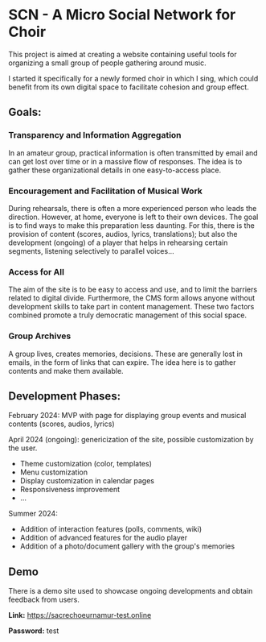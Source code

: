 # SCN - A Micro Social Network for Choir

This project is aimed at creating a website containing useful tools for organizing a small group of people gathering
around music.

I started it specifically for a newly formed choir in which I sing, which could benefit from its own digital space to
facilitate cohesion and group effect.

## Goals:

### Transparency and Information Aggregation

In an amateur group, practical information is often transmitted by email and can get lost over time or in a massive flow
of responses. The idea is to gather these organizational details in one easy-to-access place.

### Encouragement and Facilitation of Musical Work

During rehearsals, there is often a more experienced person who leads the direction. However, at home, everyone is left
to their own devices. The goal is to find ways to make this preparation less daunting. For this, there is the provision
of content (scores, audios, lyrics, translations); but also the development (ongoing) of a player that helps in
rehearsing certain segments, listening selectively to parallel voices...

### Access for All

The aim of the site is to be easy to access and use, and to limit the barriers related to digital divide.
Furthermore, the CMS form allows anyone without development skills to take part in content management.
These two factors combined promote a truly democratic management of this social space.

### Group Archives

A group lives, creates memories, decisions. These are generally lost in emails, in the form of links that can expire.
The idea here is to gather contents and make them available.

## Development Phases:

February 2024: MVP with page for displaying group events and musical contents (scores, audios, lyrics)

April 2024 (ongoing): genericization of the site, possible customization by the user.

* Theme customization (color, templates)
* Menu customization
* Display customization in calendar pages
* Responsiveness improvement
* ...

Summer 2024:

* Addition of interaction features (polls, comments, wiki)
* Addition of advanced features for the audio player
* Addition of a photo/document gallery with the group's memories

## Demo

There is a demo site used to showcase ongoing developments and obtain feedback from users.

**Link:** https://sacrechoeurnamur-test.online

**Password:** test

